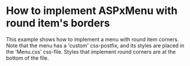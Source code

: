 # How to implement ASPxMenu with round item's borders


<p>This example shows how to implement a menu with round item corners. Note that the menu has a 'custom' css-postfix, and its styles are placed in the 'Menu.css' css-file. Styles that implement round corners are at the bottom of the file.</p>

<br/>


